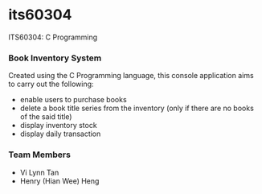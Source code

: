 # its60304
ITS60304: C Programming

### Book Inventory System
Created using the C Programming language, this console application aims to carry out the following:
+ enable users to purchase books
+ delete a book title series from the inventory (only if there are no books of the said title)
+ display inventory stock
+ display daily transaction

### Team Members
+ Vi Lynn Tan
+ Henry (Hian Wee) Heng
